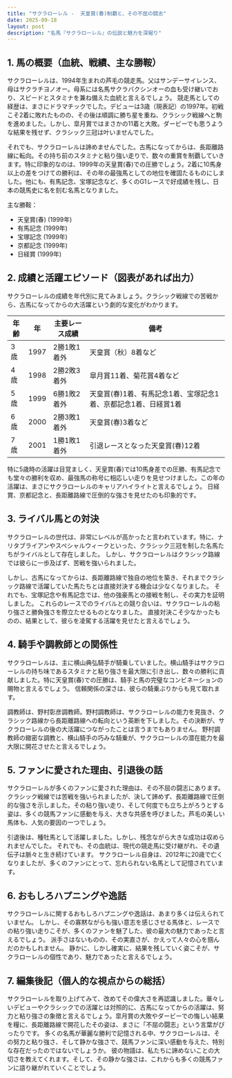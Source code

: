 ```yaml
---
title: "サクラローレル -  天皇賞(春)制覇と、その不屈の闘志"
date: 2025-09-18
layout: post
description: "名馬『サクラローレル』の伝説と魅力を深堀り"
---
```


## 1. 馬の概要（血統、戦績、主な勝鞍）

サクラローレルは、1994年生まれの芦毛の競走馬。父はサンデーサイレンス、母はサクラチヨノオー。母系には名馬サクラバクシンオーの血も受け継いでおり、スピードとスタミナを兼ね備えた血統と言えるでしょう。  競走馬としての経歴は、まさにドラマチックでした。デビューは3歳（現表記）の1997年。初戦こそ2着に敗れたものの、その後は順調に勝ち星を重ね、クラシック戦線へと駒を進めました。しかし、皐月賞ではまさかの11着と大敗。ダービーでも思うような結果を残せず、クラシック三冠は叶いませんでした。

それでも、サクラローレルは諦めませんでした。古馬になってからは、長距離路線に転向。その持ち前のスタミナと粘り強い走りで、数々の重賞を制覇していきます。特に印象的なのは、1999年の天皇賞(春)での圧勝でしょう。2着に10馬身以上の差をつけての勝利は、その年の最強馬としての地位を確固たるものにしました。他にも、有馬記念、宝塚記念など、多くのG1レースで好成績を残し、日本の競馬史に名を刻む名馬となりました。

主な勝鞍：

* 天皇賞(春) (1999年)
* 有馬記念 (1999年)
* 宝塚記念 (1999年)
* 京都記念 (1999年)
* 日経賞 (1999年)


## 2. 成績と活躍エピソード（図表があれば出力）

サクラローレルの成績を年代別に見てみましょう。クラシック戦線での苦戦から、古馬になってからの大活躍という劇的な変化がわかります。


| 年齢 | 年 | 主要レース成績 | 備考 |
|---|---|---|---|
| 3歳 | 1997 | 2勝1敗1着外 | 天皇賞（秋）8着など |
| 4歳 | 1998 | 2勝2敗3着外 | 皐月賞11着、菊花賞4着など |
| 5歳 | 1999 | 6勝1敗2着外 | 天皇賞(春)1着、有馬記念1着、宝塚記念1着、京都記念1着、日経賞1着 |
| 6歳 | 2000 | 2勝3敗1着外 | 天皇賞(春)3着など |
| 7歳 | 2001 | 1勝1敗1着外 |  引退レースとなった天皇賞(春)12着 |


特に5歳時の活躍は目覚ましく、天皇賞(春)では10馬身差での圧勝、有馬記念でも堂々の勝利を収め、最強馬の称号に相応しい走りを見せつけました。この年の活躍は、まさにサクラローレルのキャリアハイライトと言えるでしょう。  日経賞、京都記念と、長距離路線で圧倒的な強さを見せたのも印象的です。


## 3. ライバル馬との対決

サクラローレルの世代は、非常にレベルが高かったと言われています。特に、ナリタブライアンやスペシャルウィークといった、クラシック三冠を制した名馬たちがライバルとして存在しました。  しかし、サクラローレルはクラシック路線では彼らに一歩及ばず、苦戦を強いられました。

しかし、古馬になってからは、長距離路線で独自の地位を築き、それまでクラシック路線で活躍していた馬たちとは直接対決する機会は少なくなりました。  それでも、宝塚記念や有馬記念では、他の強豪馬との接戦を制し、その実力を証明しました。  これらのレースでのライバルとの競り合いは、サクラローレルの粘り強さと勝負強さを際立たせるものとなりました。  直接対決こそ少なかったものの、結果として、彼らを凌駕する活躍を見せたと言えるでしょう。


## 4. 騎手や調教師との関係性

サクラローレルは、主に横山典弘騎手が騎乗していました。横山騎手はサクラローレルの持ち味であるスタミナと粘り強さを最大限に引き出し、数々の勝利に貢献しました。特に天皇賞(春)での圧勝は、騎手と馬の完璧なコンビネーションの賜物と言えるでしょう。  信頼関係の深さは、彼らの騎乗ぶりからも見て取れます。

調教師は、野村彰彦調教師。野村調教師は、サクラローレルの能力を見抜き、クラシック路線から長距離路線への転向という英断を下しました。その決断が、サクラローレルの後の大活躍につながったことは言うまでもありません。  野村調教師の緻密な調教と、横山騎手の巧みな騎乗が、サクラローレルの潜在能力を最大限に開花させたと言えるでしょう。


## 5. ファンに愛された理由、引退後の話

サクラローレルが多くのファンに愛された理由は、その不屈の闘志にあります。クラシック戦線では苦戦を強いられましたが、決して諦めず、長距離路線で圧倒的な強さを示しました。その粘り強い走り、そして何度でも立ち上がろうとする姿は、多くの競馬ファンに感動を与え、大きな共感を呼びました。芦毛の美しい馬体も、人気の要因の一つでしょう。

引退後は、種牡馬として活躍しました。しかし、残念ながら大きな成功は収められませんでした。  それでも、その血統は、現代の競走馬に受け継がれ、その遺伝子は脈々と生き続けています。  サクラローレル自身は、2012年に20歳で亡くなりましたが、多くのファンにとって、忘れられない名馬として記憶されています。


## 6. おもしろハプニングや逸話

サクラローレルに関するおもしろハプニングや逸話は、あまり多くは伝えられていません。  しかし、その寡黙ながらも強い意志を感じさせる馬体と、レースでの粘り強い走りこそが、多くのファンを魅了した、彼の最大の魅力であったと言えるでしょう。  派手さはないものの、その実直さが、かえって人々の心を掴んだのかもしれません。  静かに、しかし確実に、結果を残していく姿こそが、サクラローレルの個性であり、魅力であったと言えるでしょう。


## 7. 編集後記（個人的な視点からの総括）

サクラローレルを取り上げてみて、改めてその偉大さを再認識しました。華々しいデビューやクラシックでの活躍とは対照的に、古馬になってからの活躍は、努力と粘り強さの象徴と言えるでしょう。皐月賞の大敗やダービーでの悔しい結果を糧に、長距離路線で開花したその姿は、まさに「不屈の闘志」という言葉がぴったりです。  多くの名馬が華麗な勝利で記憶される中、サクラローレルは、その努力と粘り強さ、そして静かな強さで、競馬ファンに深い感動を与えた、特別な存在だったのではないでしょうか。  彼の物語は、私たちに諦めないことの大切さを教えてくれます。そして、その静かな強さは、これからも多くの競馬ファンに語り継がれていくことでしょう。
